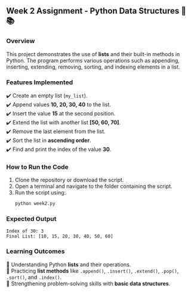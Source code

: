 
## **Week 2 Assignment - Python Data Structures 🐍📚**  

### **Overview**  
This project demonstrates the use of **lists** and their built-in methods in Python. The program performs various operations such as appending, inserting, extending, removing, sorting, and indexing elements in a list.  

### **Features Implemented**  
✔️ Create an empty list (`my_list`).  
✔️ Append values **10, 20, 30, 40** to the list.  
✔️ Insert the value **15** at the second position.  
✔️ Extend the list with another list **[50, 60, 70]**.  
✔️ Remove the last element from the list.  
✔️ Sort the list in **ascending order**.  
✔️ Find and print the index of the value **30**.  

### **How to Run the Code**  
1. Clone the repository or download the script.  
2. Open a terminal and navigate to the folder containing the script.  
3. Run the script using:  
   ```sh
   python week2.py
   ```  

### **Expected Output**  
```
Index of 30: 3
Final List: [10, 15, 20, 30, 40, 50, 60]
```

### **Learning Outcomes**  
📌 Understanding Python **lists** and their operations.  
📌 Practicing **list methods** like `.append()`, `.insert()`, `.extend()`, `.pop()`, `.sort()`, and `.index()`.  
📌 Strengthening problem-solving skills with **basic data structures**.  


